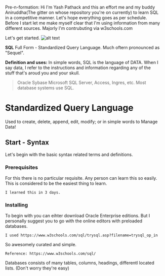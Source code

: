 Pre-n-formation: Hi I'm Yash Pathack and this an effort me and my buddy Aniruddha(The gitter on whose repository you're on currently) to learn SQL in a competitive manner.
Let's hope everything goes as per schedule.
Before I start let me make myself clear that I'm using information from many different sources.
Majorly I'm contrubuting via w3schools.com

Let's get started.
 ![alt text](https://github.com/aniruddha0pandey/Learn_SQL/blob/master/Yash/download.png)<br/>
 
 
**SQL**
Full Form - Standardized Query Language. Much oftern pronounced as "Sequel".

**Definition and uses:**
In simple words, SQL is the language of DATA. When I say data, I refer to the instructions and information regarding any of the stuff that's aroud you and your skull.

>Oracle
>Sybase
>Microsoft SQL Server, Access, Ingres, etc. Most database systems use SQL. 

# Standardized Query Language

Used to create, delete, append, edit, modify; or in simple words to Manage Data!

## Start - Syntax

Let's begin with the basic syntax related terms and definitions.

### Prerequisites

For this there is no particular requisite. Any person can learn this so easily. This is considered to be the easiest thing to learn.

```
I learned this in 3 days.
```

### Installing

To begin with you can eihter download Oracle Enterprise editions. But I personally suggest you to go with the online editors with preloaded databases.

```
I used https://www.w3schools.com/sql/trysql.asp?filename=trysql_op_in
```

So awesomely curated and simple.

```
Reference: https://www.w3schools.com/sql/
```

Databases consists of many tables, columns, headings, differentl located lists. (Don't worry they're easy)




